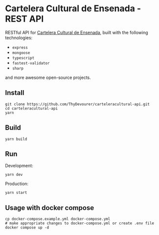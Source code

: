 # Cartelera Cultural de Ensenada - REST API

RESTful API for [Cartelera Cultural de Ensenada](https://carteleraculturalens.com),
built with the following technologies:

- `express`
- `mongoose`
- `typescript`
- `fastest-validator`
- `sharp`

and more awesome open-source projects.

## Install

```
git clone https://github.com/ThyDevourer/carteleracultural-api.git
cd carteleracultural-api
yarn
```

## Build

```
yarn build
```

## Run

Development:

```
yarn dev
```

Production:

```
yarn start
```

## Usage with docker compose

```
cp docker-compose.example.yml docker-compose.yml
# make appropriate changes to docker-compose.yml or create .env file
docker compose up -d
```
